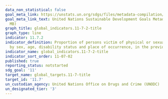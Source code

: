 ```yaml
---
data_non_statistical: false
goal_meta_link: https://unstats.un.org/sdgs/files/metadata-compilation/Metadata-Goal-11.pdf
goal_meta_link_text: United Nations Sustainable Development Goals Metadata (PDF 4.0
  MB)
graph_title: global_indicators.11-7-2-title
graph_type: line
indicator: 11.7.2
indicator_definition: Proportion of persons victim of physical or sexual harassment,
  by sex, age, disability status and place of occurrence, in the previous 12 months
indicator_name: global_indicators.11-7-2-title
indicator_sort_order: 11-07-02
published: true
reporting_status: notstarted
sdg_goal: '11'
target_name: global_targets.11-7-title
target_id: '11.7'
un_custodian_agency: United Nations Office on Drugs and Crime (UNODC)
un_designated_tier: '3'
---
```

